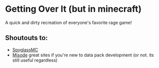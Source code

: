 # Getting Over It (but in minecraft)
A quick and dirty recreation of everyone's favorite rage game!
## Shoutouts to:
- [SpyglassMC](https://github.com/SpyglassMC/Spyglass.git)
- [Misode](https://misode.github.io/)
great sites if you're new to data pack development (or not. its still useful regardless)